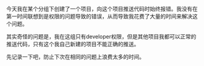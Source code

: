 今天我在某个分组下创建了一个项目，向这个项目推送代码时始终报错。我没有在第一时间联想到是权限的问题导致的错误，从而导致我花费了大量的时间来解决这个问题。

其实奇怪的问题是，我在这组只有developer权限，但是其他项目我都可以正常的推送代码，只有这个我自己新建的项目不能正确的推送。

先记录一下吧，防止下次在相同的问题上浪费太多的时间。